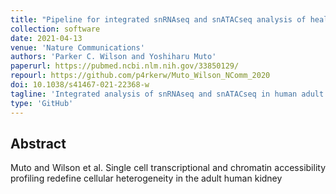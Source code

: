 ```yaml
---
title: "Pipeline for integrated snRNAseq and snATACseq analysis of healthy kidney"
collection: software
date: 2021-04-13
venue: 'Nature Communications'
authors: 'Parker C. Wilson and Yoshiharu Muto'
paperurl: https://pubmed.ncbi.nlm.nih.gov/33850129/
repourl: https://github.com/p4rkerw/Muto_Wilson_NComm_2020
doi: 10.1038/s41467-021-22368-w
tagline: 'Integrated analysis of snRNAseq and snATACseq in human adult kidney'
type: 'GitHub'
---
```


<h2> Abstract </h2>
<p align= "justify">
Muto and Wilson et al. Single cell transcriptional and chromatin accessibility profiling redefine cellular heterogeneity in the adult human kidney
